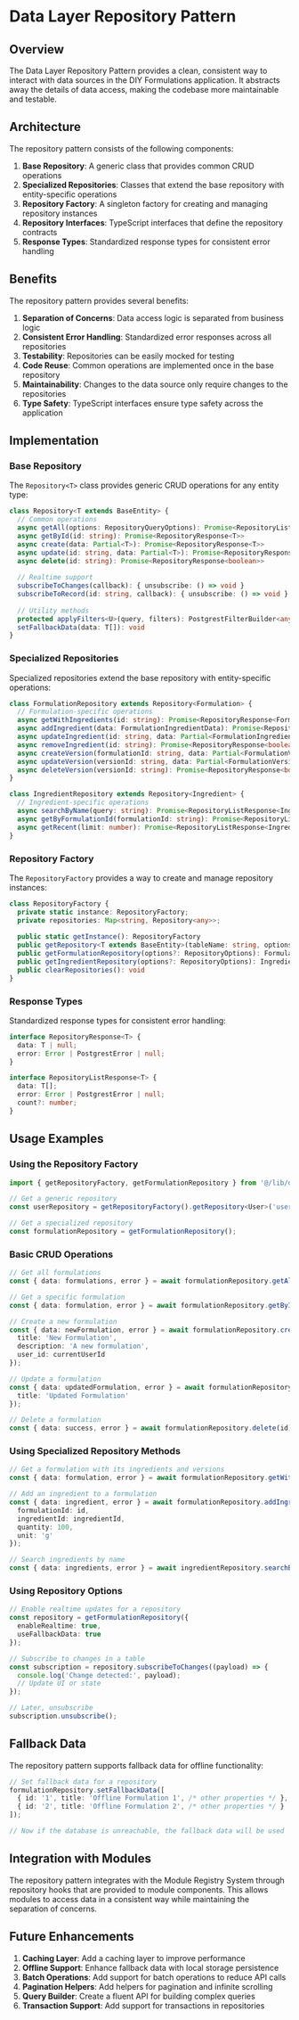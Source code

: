 # Data Layer Repository Pattern

## Overview

The Data Layer Repository Pattern provides a clean, consistent way to interact with data sources in the DIY Formulations application. It abstracts away the details of data access, making the codebase more maintainable and testable.

## Architecture

The repository pattern consists of the following components:

1. **Base Repository**: A generic class that provides common CRUD operations
2. **Specialized Repositories**: Classes that extend the base repository with entity-specific operations
3. **Repository Factory**: A singleton factory for creating and managing repository instances
4. **Repository Interfaces**: TypeScript interfaces that define the repository contracts
5. **Response Types**: Standardized response types for consistent error handling

## Benefits

The repository pattern provides several benefits:

1. **Separation of Concerns**: Data access logic is separated from business logic
2. **Consistent Error Handling**: Standardized error responses across all repositories
3. **Testability**: Repositories can be easily mocked for testing
4. **Code Reuse**: Common operations are implemented once in the base repository
5. **Maintainability**: Changes to the data source only require changes to the repositories
6. **Type Safety**: TypeScript interfaces ensure type safety across the application

## Implementation

### Base Repository

The `Repository<T>` class provides generic CRUD operations for any entity type:

```typescript
class Repository<T extends BaseEntity> {
  // Common operations
  async getAll(options: RepositoryQueryOptions): Promise<RepositoryListResponse<T>>
  async getById(id: string): Promise<RepositoryResponse<T>>
  async create(data: Partial<T>): Promise<RepositoryResponse<T>>
  async update(id: string, data: Partial<T>): Promise<RepositoryResponse<T>>
  async delete(id: string): Promise<RepositoryResponse<boolean>>
  
  // Realtime support
  subscribeToChanges(callback): { unsubscribe: () => void }
  subscribeToRecord(id: string, callback): { unsubscribe: () => void }
  
  // Utility methods
  protected applyFilters<U>(query, filters): PostgrestFilterBuilder<any, any, U[]>
  setFallbackData(data: T[]): void
}
```

### Specialized Repositories

Specialized repositories extend the base repository with entity-specific operations:

```typescript
class FormulationRepository extends Repository<Formulation> {
  // Formulation-specific operations
  async getWithIngredients(id: string): Promise<RepositoryResponse<FormulationWithIngredientsAndVersions>>
  async addIngredient(data: FormulationIngredientData): Promise<RepositoryResponse<FormulationIngredient>>
  async updateIngredient(id: string, data: Partial<FormulationIngredientData>): Promise<RepositoryResponse<FormulationIngredient>>
  async removeIngredient(id: string): Promise<RepositoryResponse<boolean>>
  async createVersion(formulationId: string, data: Partial<FormulationVersion>): Promise<RepositoryResponse<FormulationVersion>>
  async updateVersion(versionId: string, data: Partial<FormulationVersion>): Promise<RepositoryResponse<FormulationVersion>>
  async deleteVersion(versionId: string): Promise<RepositoryResponse<boolean>>
}

class IngredientRepository extends Repository<Ingredient> {
  // Ingredient-specific operations
  async searchByName(query: string): Promise<RepositoryListResponse<Ingredient>>
  async getByFormulationId(formulationId: string): Promise<RepositoryListResponse<Ingredient>>
  async getRecent(limit: number): Promise<RepositoryListResponse<Ingredient>>
}
```

### Repository Factory

The `RepositoryFactory` provides a way to create and manage repository instances:

```typescript
class RepositoryFactory {
  private static instance: RepositoryFactory;
  private repositories: Map<string, Repository<any>>;
  
  public static getInstance(): RepositoryFactory
  public getRepository<T extends BaseEntity>(tableName: string, options?: RepositoryOptions): Repository<T>
  public getFormulationRepository(options?: RepositoryOptions): FormulationRepository
  public getIngredientRepository(options?: RepositoryOptions): IngredientRepository
  public clearRepositories(): void
}
```

### Response Types

Standardized response types for consistent error handling:

```typescript
interface RepositoryResponse<T> {
  data: T | null;
  error: Error | PostgrestError | null;
}

interface RepositoryListResponse<T> {
  data: T[];
  error: Error | PostgrestError | null;
  count?: number;
}
```

## Usage Examples

### Using the Repository Factory

```typescript
import { getRepositoryFactory, getFormulationRepository } from '@/lib/data';

// Get a generic repository
const userRepository = getRepositoryFactory().getRepository<User>('users');

// Get a specialized repository
const formulationRepository = getFormulationRepository();
```

### Basic CRUD Operations

```typescript
// Get all formulations
const { data: formulations, error } = await formulationRepository.getAll();

// Get a specific formulation
const { data: formulation, error } = await formulationRepository.getById(id);

// Create a new formulation
const { data: newFormulation, error } = await formulationRepository.create({
  title: 'New Formulation',
  description: 'A new formulation',
  user_id: currentUserId
});

// Update a formulation
const { data: updatedFormulation, error } = await formulationRepository.update(id, {
  title: 'Updated Formulation'
});

// Delete a formulation
const { data: success, error } = await formulationRepository.delete(id);
```

### Using Specialized Repository Methods

```typescript
// Get a formulation with its ingredients and versions
const { data: formulation, error } = await formulationRepository.getWithIngredients(id);

// Add an ingredient to a formulation
const { data: ingredient, error } = await formulationRepository.addIngredient({
  formulationId: id,
  ingredientId: ingredientId,
  quantity: 100,
  unit: 'g'
});

// Search ingredients by name
const { data: ingredients, error } = await ingredientRepository.searchByName('salt');
```

### Using Repository Options

```typescript
// Enable realtime updates for a repository
const repository = getFormulationRepository({
  enableRealtime: true,
  useFallbackData: true
});

// Subscribe to changes in a table
const subscription = repository.subscribeToChanges((payload) => {
  console.log('Change detected:', payload);
  // Update UI or state
});

// Later, unsubscribe
subscription.unsubscribe();
```

## Fallback Data

The repository pattern supports fallback data for offline functionality:

```typescript
// Set fallback data for a repository
formulationRepository.setFallbackData([
  { id: '1', title: 'Offline Formulation 1', /* other properties */ },
  { id: '2', title: 'Offline Formulation 2', /* other properties */ }
]);

// Now if the database is unreachable, the fallback data will be used
```

## Integration with Modules

The repository pattern integrates with the Module Registry System through repository hooks that are provided to module components. This allows modules to access data in a consistent way while maintaining the separation of concerns.

## Future Enhancements

1. **Caching Layer**: Add a caching layer to improve performance
2. **Offline Support**: Enhance fallback data with local storage persistence
3. **Batch Operations**: Add support for batch operations to reduce API calls
4. **Pagination Helpers**: Add helpers for pagination and infinite scrolling
5. **Query Builder**: Create a fluent API for building complex queries
6. **Transaction Support**: Add support for transactions in repositories